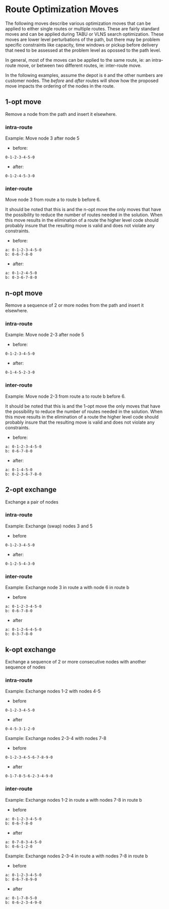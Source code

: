 # Route Optimization Moves

The following moves describe various optimization moves that can be applied
to either single routes or multiple routes. These are fairly standard
moves and can be applied during TABU or VLNS search optimization. These
moves are lower level perturbations of the path, but there may be
problem specific constraints like capacity, time windows or pickup before
delivery that need to be assessed at the problem level as opossed to the
path level.

In general, most of the moves can be applied to the same route, ie: an
intra-route move, or between two different routes, ie: inter-route move.

In the following examples, assume the depot is ``0`` and the other numbers
are customer nodes. The *before* and *after* routes will show how the
proposed move impacts the ordering of the nodes in the route.


## 1-opt move

Remove a node from the path and insert it elsewhere.

### intra-route

Example: Move node 3 after node 5

 * before:

```
0-1-2-3-4-5-0
```

 * after:

```
0-1-2-4-5-3-0
```

### inter-route

Move node 3 from route a to route b before 6.

It should be noted that this is and the n-opt move the only moves that have
the possibility to reduce the number of routes needed in the solution. When
this move results in the elimination of a route the higher level code should
probably insure that the resulting move is valid and does not violate any
constraints.

 * before:

```
a: 0-1-2-3-4-5-0
b: 0-6-7-8-0
```

 * after:

```
a: 0-1-2-4-5-0
b: 0-3-6-7-8-0
```

## n-opt move

Remove a sequence of 2 or more nodes from the path and insert it elsewhere.

### intra-route

Example: Move node 2-3 after node 5

 * before:

```
0-1-2-3-4-5-0
```

 * after:

```
0-1-4-5-2-3-0
```

### inter-route

Example: Move node 2-3 from route a to route b before 6.

It should be noted that this is and the 1-opt move the only moves that have
the possibility to reduce the number of routes needed in the solution. When
this move results in the elimination of a route the higher level code should
probably insure that the resulting move is valid and does not violate any
constraints.

 * before:

```
a: 0-1-2-3-4-5-0
b: 0-6-7-8-0
```

 * after:

```
a: 0-1-4-5-0
b: 0-2-3-6-7-8-0
```

## 2-opt exchange

Exchange a pair of nodes

### intra-route

Example: Exchange (swap) nodes 3 and 5

 * before

```
0-1-2-3-4-5-0
```

 * after:

```
0-1-2-5-4-3-0
```

### inter-route

Example: Exchange node 3 in route a with node 6 in route b

 * before

```
a: 0-1-2-3-4-5-0
b: 0-6-7-8-0
```

 * after

```
a: 0-1-2-6-4-5-0
b: 0-3-7-8-0
```

## k-opt exchange

Exchange a sequence of 2 or more consecutive nodes with another sequence of
nodes

### intra-route

Example: Exchange nodes 1-2 with nodes 4-5

 * before

```
0-1-2-3-4-5-0
```

 * after

```
0-4-5-3-1-2-0
```

Example: Exchange nodes 2-3-4 with nodes 7-8

 * before

```
0-1-2-3-4-5-6-7-8-9-0
```

 * after

```
0-1-7-8-5-6-2-3-4-9-0
```

### inter-route

Example: Exchange nodes 1-2 in route a with nodes 7-8 in route b

 * before

```
a: 0-1-2-3-4-5-0
b: 0-6-7-8-0
```

 * after

```
a: 0-7-8-3-4-5-0
b: 0-6-1-2-0
```

Example: Exchange nodes 2-3-4 in route a with nodes 7-8 in route b

  * before

```
a: 0-1-2-3-4-5-0
b: 0-6-7-8-9-0
```

 * after

```
a: 0-1-7-8-5-0
b: 0-6-2-3-4-9-0
```

